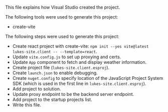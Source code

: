 This file explains how Visual Studio created the project.

The following tools were used to generate this project:
- create-vite

The following steps were used to generate this project:
- Create react project with create-vite: `npm init --yes vite@latest lukes-site.client -- --template=react`.
- Update `vite.config.js` to set up proxying and certs.
- Update `App` component to fetch and display weather information.
- Create project file (`lukes-site.client.esproj`).
- Create `launch.json` to enable debugging.
- Create `nuget.config` to specify location of the JavaScript Project System SDK (which is used in the first line in `lukes-site.client.esproj`).
- Add project to solution.
- Update proxy endpoint to be the backend server endpoint.
- Add project to the startup projects list.
- Write this file.
